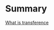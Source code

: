 # Summary

[What is transference](./ch00-00-what-is-transference.md)

<!-- [Preface](./ch01-00-preface.md) -->